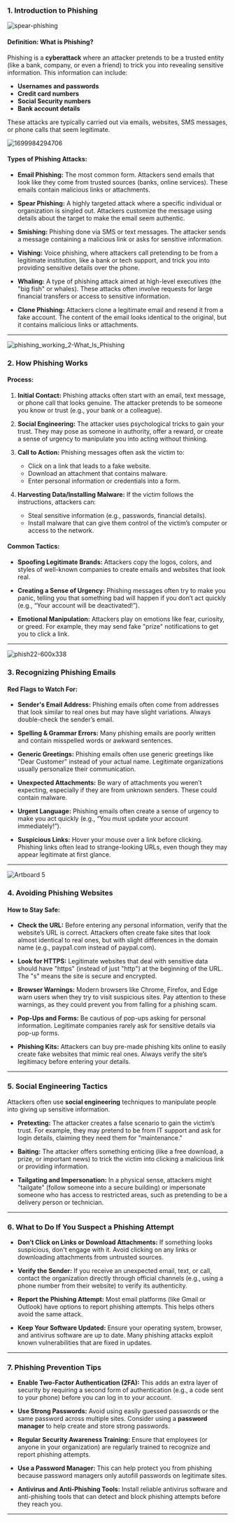 ### 1. **Introduction to Phishing**
![spear-phishing](https://github.com/user-attachments/assets/7bc8c30e-2690-4f42-b544-1e4f2cc15eb3)

#### **Definition: What is Phishing?**
Phishing is a **cyberattack** where an attacker pretends to be a trusted entity (like a bank, company, or even a friend) to trick you into revealing sensitive information. This information can include:
   - **Usernames and passwords**
   - **Credit card numbers**
   - **Social Security numbers**
   - **Bank account details**

These attacks are typically carried out via emails, websites, SMS messages, or phone calls that seem legitimate.

![1699984294706](https://github.com/user-attachments/assets/52fca634-ea24-4572-b5eb-9e03dd644d6c)
#### **Types of Phishing Attacks:**

- **Email Phishing:** The most common form. Attackers send emails that look like they come from trusted sources (banks, online services). These emails contain malicious links or attachments.
  
- **Spear Phishing:** A highly targeted attack where a specific individual or organization is singled out. Attackers customize the message using details about the target to make the email seem authentic.

- **Smishing:** Phishing done via SMS or text messages. The attacker sends a message containing a malicious link or asks for sensitive information.

- **Vishing:** Voice phishing, where attackers call pretending to be from a legitimate institution, like a bank or tech support, and trick you into providing sensitive details over the phone.

- **Whaling:** A type of phishing attack aimed at high-level executives (the "big fish" or whales). These attacks often involve requests for large financial transfers or access to sensitive information.

- **Clone Phishing:** Attackers clone a legitimate email and resend it from a fake account. The content of the email looks identical to the original, but it contains malicious links or attachments.

---


![phishing_working_2-What_Is_Phishing](https://github.com/user-attachments/assets/05525d0d-06a1-4918-b5c9-df8e9736600f)
### 2. **How Phishing Works**

#### **Process:**
1. **Initial Contact:** Phishing attacks often start with an email, text message, or phone call that looks genuine. The attacker pretends to be someone you know or trust (e.g., your bank or a colleague).
   
2. **Social Engineering:** The attacker uses psychological tricks to gain your trust. They may pose as someone in authority, offer a reward, or create a sense of urgency to manipulate you into acting without thinking.

3. **Call to Action:** Phishing messages often ask the victim to:
   - Click on a link that leads to a fake website.
   - Download an attachment that contains malware.
   - Enter personal information or credentials into a form.

4. **Harvesting Data/Installing Malware:** If the victim follows the instructions, attackers can:
   - Steal sensitive information (e.g., passwords, financial details).
   - Install malware that can give them control of the victim’s computer or access to the network.

#### **Common Tactics:**
- **Spoofing Legitimate Brands:** Attackers copy the logos, colors, and styles of well-known companies to create emails and websites that look real.
  
- **Creating a Sense of Urgency:** Phishing messages often try to make you panic, telling you that something bad will happen if you don’t act quickly (e.g., “Your account will be deactivated!”).

- **Emotional Manipulation:** Attackers play on emotions like fear, curiosity, or greed. For example, they may send fake "prize" notifications to get you to click a link.

---

![phish22-600x338](https://github.com/user-attachments/assets/1ec1a00d-8db9-4ad3-8c63-d24a6ea69e2f)
### 3. **Recognizing Phishing Emails**

#### **Red Flags to Watch For:**

- **Sender's Email Address:** Phishing emails often come from addresses that look similar to real ones but may have slight variations. Always double-check the sender’s email.
  
- **Spelling & Grammar Errors:** Many phishing emails are poorly written and contain misspelled words or awkward sentences.

- **Generic Greetings:** Phishing emails often use generic greetings like "Dear Customer" instead of your actual name. Legitimate organizations usually personalize their communication.

- **Unexpected Attachments:** Be wary of attachments you weren’t expecting, especially if they are from unknown senders. These could contain malware.

- **Urgent Language:** Phishing emails often create a sense of urgency to make you act quickly (e.g., “You must update your account immediately!”).

- **Suspicious Links:** Hover your mouse over a link before clicking. Phishing links often lead to strange-looking URLs, even though they may appear legitimate at first glance.

---

![Artboard 5](https://github.com/user-attachments/assets/25d71de8-5c73-481b-99fb-285b3e2a186b)
### 4. **Avoiding Phishing Websites**

#### **How to Stay Safe:**
- **Check the URL:** Before entering any personal information, verify that the website’s URL is correct. Attackers often create fake sites that look almost identical to real ones, but with slight differences in the domain name (e.g., paypa1.com instead of paypal.com).

- **Look for HTTPS:** Legitimate websites that deal with sensitive data should have "https" (instead of just "http") at the beginning of the URL. The "s" means the site is secure and encrypted.

- **Browser Warnings:** Modern browsers like Chrome, Firefox, and Edge warn users when they try to visit suspicious sites. Pay attention to these warnings, as they could prevent you from falling for a phishing scam.

- **Pop-Ups and Forms:** Be cautious of pop-ups asking for personal information. Legitimate companies rarely ask for sensitive details via pop-up forms.

- **Phishing Kits:** Attackers can buy pre-made phishing kits online to easily create fake websites that mimic real ones. Always verify the site’s legitimacy before entering your details.

---

### 5. **Social Engineering Tactics**
Attackers often use **social engineering** techniques to manipulate people into giving up sensitive information.

- **Pretexting:** The attacker creates a false scenario to gain the victim’s trust. For example, they may pretend to be from IT support and ask for login details, claiming they need them for "maintenance."

- **Baiting:** The attacker offers something enticing (like a free download, a prize, or important news) to trick the victim into clicking a malicious link or providing information.

- **Tailgating and Impersonation:** In a physical sense, attackers might "tailgate" (follow someone into a secure building) or impersonate someone who has access to restricted areas, such as pretending to be a delivery person or technician.

---

### 6. **What to Do If You Suspect a Phishing Attempt**

- **Don’t Click on Links or Download Attachments:** If something looks suspicious, don't engage with it. Avoid clicking on any links or downloading attachments from untrusted sources.
  
- **Verify the Sender:** If you receive an unexpected email, text, or call, contact the organization directly through official channels (e.g., using a phone number from their website) to verify its authenticity.

- **Report the Phishing Attempt:** Most email platforms (like Gmail or Outlook) have options to report phishing attempts. This helps others avoid the same attack.

- **Keep Your Software Updated:** Ensure your operating system, browser, and antivirus software are up to date. Many phishing attacks exploit known vulnerabilities that are fixed in updates.

---

### 7. **Phishing Prevention Tips**

- **Enable Two-Factor Authentication (2FA):** This adds an extra layer of security by requiring a second form of authentication (e.g., a code sent to your phone) before you can log in to your account.

- **Use Strong Passwords:** Avoid using easily guessed passwords or the same password across multiple sites. Consider using a **password manager** to help create and store strong passwords.

- **Regular Security Awareness Training:** Ensure that employees (or anyone in your organization) are regularly trained to recognize and report phishing attempts.

- **Use a Password Manager:** This can help protect you from phishing because password managers only autofill passwords on legitimate sites.

- **Antivirus and Anti-Phishing Tools:** Install reliable antivirus software and anti-phishing tools that can detect and block phishing attempts before they reach you.

---
